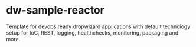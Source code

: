 # dw-sample-reactor
Template for devops ready dropwizard applications with default technology setup for IoC, REST, logging, healthchecks, monitoring, packaging and more.

